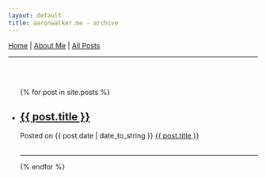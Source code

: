 ```yaml
---
layout: default
title: aaronwalker.me - archive
---
```

<div id="nav">
   <a href="/">Home</a> | <a href="/aboutme.html">About Me</a> | <a href="/archive.html">All Posts</a>
</div>
<hr/>
<br/>
<br/>
<div id="posts">
	<ul>
	{% for post in site.posts %}
	<li>
		<h2><a href="{{ post.url }}">{{ post.title }}</a></h2>
		<div class="posted">Posted on {{ post.date | date_to_string }} <a href="{{ post.url }}#disqus_thread">{{ post.title }}</a></div>
		<br/>
		<hr/>
	</li>
	{% endfor %}
	</ul>
</div>

